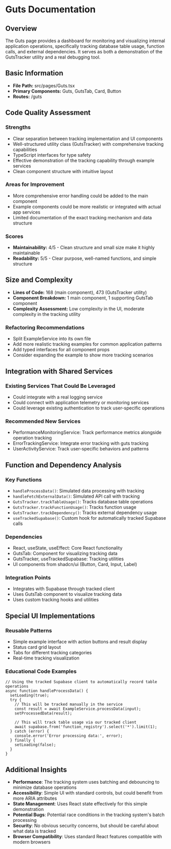 # Guts Documentation

## Overview
The Guts page provides a dashboard for monitoring and visualizing internal application operations, specifically tracking database table usage, function calls, and external dependencies. It serves as both a demonstration of the GutsTracker utility and a real debugging tool.

## Basic Information
- **File Path:** src/pages/Guts.tsx
- **Primary Components:** Guts, GutsTab, Card, Button
- **Routes:** /guts

## Code Quality Assessment
### Strengths
- Clear separation between tracking implementation and UI components
- Well-structured utility class (GutsTracker) with comprehensive tracking capabilities
- TypeScript interfaces for type safety
- Effective demonstration of the tracking capability through example services
- Clean component structure with intuitive layout

### Areas for Improvement
- More comprehensive error handling could be added to the main component
- Example components could be more realistic or integrated with actual app services
- Limited documentation of the exact tracking mechanism and data structure

### Scores
- **Maintainability:** 4/5 - Clean structure and small size make it highly maintainable
- **Readability:** 5/5 - Clear purpose, well-named functions, and simple structure

## Size and Complexity
- **Lines of Code:** 168 (main component), 473 (GutsTracker utility)
- **Component Breakdown:** 1 main component, 1 supporting GutsTab component
- **Complexity Assessment:** Low complexity in the UI, moderate complexity in the tracking utility

### Refactoring Recommendations
- Split ExampleService into its own file
- Add more realistic tracking examples for common application patterns
- Add typed interfaces for all component props
- Consider expanding the example to show more tracking scenarios

## Integration with Shared Services
### Existing Services That Could Be Leveraged
- Could integrate with a real logging service
- Could connect with application telemetry or monitoring services
- Could leverage existing authentication to track user-specific operations

### Recommended New Services
- PerformanceMonitoringService: Track performance metrics alongside operation tracking
- ErrorTrackingService: Integrate error tracking with guts tracking
- UserActivityService: Track user-specific behaviors and patterns

## Function and Dependency Analysis
### Key Functions
- `handleProcessData()`: Simulated data processing with tracking
- `handleFetchExternalData()`: Simulated API call with tracking
- `GutsTracker.trackTableUsage()`: Tracks database table operations
- `GutsTracker.trackFunctionUsage()`: Tracks function usage
- `GutsTracker.trackDependency()`: Tracks external dependency usage
- `useTrackedSupabase()`: Custom hook for automatically tracked Supabase calls

### Dependencies
- React, useState, useEffect: Core React functionality
- GutsTab: Component for visualizing tracking data
- GutsTracker, useTrackedSupabase: Tracking utilities
- UI components from shadcn/ui (Button, Card, Input, Label)

### Integration Points
- Integrates with Supabase through tracked client
- Uses GutsTab component to visualize tracking data
- Uses custom tracking hooks and utilities

## Special UI Implementations
### Reusable Patterns
- Simple example interface with action buttons and result display
- Status card grid layout
- Tabs for different tracking categories
- Real-time tracking visualization

### Educational Code Examples
```tsx
// Using the tracked Supabase client to automatically record table operations
async function handleProcessData() {
  setLoading(true);
  try {
    // This will be tracked manually in the service
    const result = await ExampleService.processData(input);
    setProcessedData(result);
    
    // This will track table usage via our tracked client
    await supabase.from('function_registry').select('*').limit(1);
  } catch (error) {
    console.error('Error processing data:', error);
  } finally {
    setLoading(false);
  }
}
```

## Additional Insights
- **Performance**: The tracking system uses batching and debouncing to minimize database operations
- **Accessibility**: Simple UI with standard controls, but could benefit from more ARIA attributes
- **State Management**: Uses React state effectively for this simple demonstration
- **Potential Bugs**: Potential race conditions in the tracking system's batch processing
- **Security**: No obvious security concerns, but should be careful about what data is tracked
- **Browser Compatibility**: Uses standard React features compatible with modern browsers